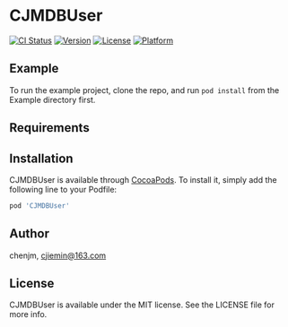 # CJMDBUser

[![CI Status](https://img.shields.io/travis/chenjm/CJMDBUser.svg?style=flat)](https://travis-ci.org/chenjm/CJMDBUser)
[![Version](https://img.shields.io/cocoapods/v/CJMDBUser.svg?style=flat)](https://cocoapods.org/pods/CJMDBUser)
[![License](https://img.shields.io/cocoapods/l/CJMDBUser.svg?style=flat)](https://cocoapods.org/pods/CJMDBUser)
[![Platform](https://img.shields.io/cocoapods/p/CJMDBUser.svg?style=flat)](https://cocoapods.org/pods/CJMDBUser)

## Example

To run the example project, clone the repo, and run `pod install` from the Example directory first.

## Requirements

## Installation

CJMDBUser is available through [CocoaPods](https://cocoapods.org). To install
it, simply add the following line to your Podfile:

```ruby
pod 'CJMDBUser'
```

## Author

chenjm, cjiemin@163.com

## License

CJMDBUser is available under the MIT license. See the LICENSE file for more info.
